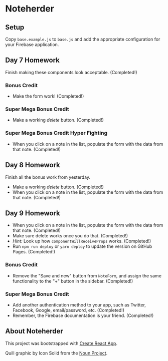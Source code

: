 # Noteherder

## Setup

Copy `base.example.js` to `base.js` and add the appropriate configuration for your Firebase application.

## Day 7 Homework

Finish making these components look acceptable. (Completed!)

### Bonus Credit

* Make the form work! (Completed!)

### Super Mega Bonus Credit

* Make a working _delete_ button. (Completed!)

### Super Mega Bonus Credit Hyper Fighting

* When you click on a note in the list, populate the form with the data from that note. (Completed!)

## Day 8 Homework

Finish all the bonus work from yesterday.

* Make a working _delete_ button. (Completed!)
* When you click on a note in the list, populate the form with the data from that note. (Completed!)

## Day 9 Homework

* When you click on a note in the list, populate the form with the data from that note. (Completed!)
* Make sure delete works once you do that. (Completed!)
* _Hint:_ Look up how `componentWillReceiveProps` works. (Completed!)
* Run `npm run deploy` or `yarn deploy` to update the version on GitHub Pages. (Completed!)

### Bonus Credit

* Remove the "Save and new" button from `NoteForm`, and assign the same functionality to the "+" button in the sidebar. (Completed!)

### Super Mega Bonus Credit

* Add another authentication method to your app, such as Twitter, Facebook, Google, email/password, etc. (Completed!)
* Remember, the Firebase documentation is your friend. (Completed!)

## About Noteherder

This project was bootstrapped with [Create React App](https://github.com/facebookincubator/create-react-app).

Quill graphic by Icon Solid from the [Noun Project](https://thenounproject.com/).
